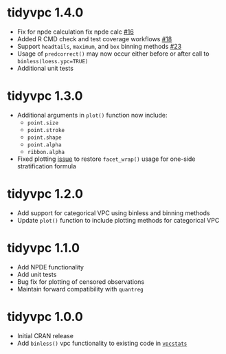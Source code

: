 # tidyvpc 1.4.0
* Fix for npde calculation fix npde calc [#16](https://github.com/certara/tidyvpc/pull/16)
* Added R CMD check and test coverage workflows [#18](https://github.com/certara/tidyvpc/pull/18)
* Support `headtails`, `maximum`, and `box` binning methods [#23](https://github.com/certara/tidyvpc/pull/23)
* Usage of `predcorrect()` may now occur either before or after call to `binless(loess.ypc=TRUE)`
* Additional unit tests

# tidyvpc 1.3.0
* Additional arguments in `plot()` function now include:
  - `point.size`
  - `point.stroke`
  - `point.shape`
  - `point.alpha`
  - `ribbon.alpha`
* Fixed plotting [issue](https://github.com/certara/tidyvpc/issues/11) to restore `facet_wrap()` usage for one-side stratification formula

# tidyvpc 1.2.0
* Add support for categorical VPC using binless and binning methods
* Update `plot()` function to include plotting methods for categorical VPC

# tidyvpc 1.1.0
* Add NPDE functionality
* Add unit tests
* Bug fix for plotting of censored observations
* Maintain forward compatibility with `quantreg`

# tidyvpc 1.0.0
* Initial CRAN release
* Add `binless()` vpc functionality to existing code in [`vpcstats`](https://github.com/benjaminrich/vpcstats)
